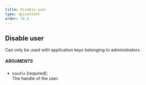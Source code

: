```yaml
---
title: Disable user
type: apicontent
order: 16.5
---
```

## Disable user
Can only be used with application keys belonging to administrators.

##### ARGUMENTS
* `handle` [*required*]:  
    The handle of the user.